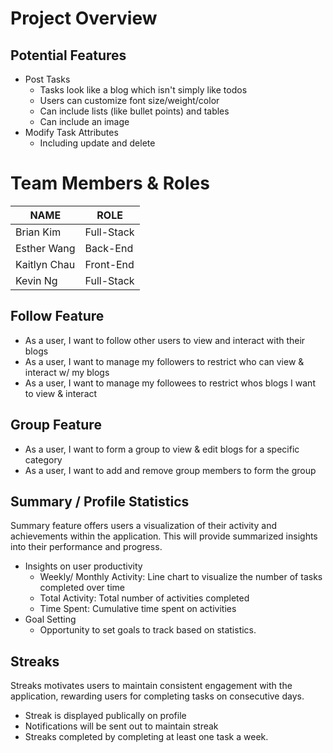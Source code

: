 # Project Overview
## Potential Features
- Post Tasks
  - Tasks look like a blog which isn't simply like todos
  - Users can customize font size/weight/color
  - Can include lists (like bullet points) and tables
  - Can include an image
- Modify Task Attributes
  - Including update and delete

# Team Members & Roles
| NAME | ROLE |
| --- | --- |
| Brian Kim | Full-Stack |
| Esther Wang | Back-End |
| Kaitlyn Chau | Front-End |
| Kevin Ng | Full-Stack |


## Follow Feature 
- As a user, I want to follow other users to view and interact with their blogs 
- As a user, I want to manage my followers to restrict who can view & interact w/ my blogs 
- As a user, I want to manage my followees to restrict whos blogs I want to view & interact 
## Group Feature 
- As a user, I want to form a group to view & edit blogs for a specific category 
- As a user, I want to add and remove group members to form the group 

## Summary / Profile Statistics
Summary feature offers users a visualization of their activity and achievements within the application. This will provide summarized insights into their performance and progress. 
- Insights on user productivity
  - Weekly/ Monthly Activity: Line chart to visualize the number of tasks completed over time
  - Total Activity: Total number of activities completed
  - Time Spent: Cumulative time spent on activities
- Goal Setting
  - Opportunity to set goals to track based on statistics.

## Streaks
Streaks motivates users to maintain consistent engagement with the application, rewarding users for completing tasks on consecutive days.
- Streak is displayed publically on profile
- Notifications will be sent out to maintain streak
- Streaks completed by completing at least one task a week.
